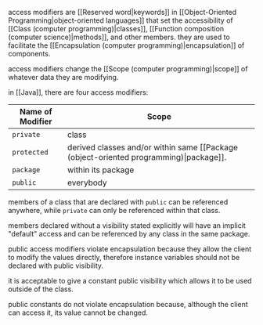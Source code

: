 access modifiers are [[Reserved word|keywords]] in [[Object-Oriented Programming|object-oriented languages]] that set the accessibility of [[Class (computer programming)|classes]], [[Function composition (computer science)|methods]], and other members. they are used to facilitate the [[Encapsulation (computer programming)|encapsulation]] of components.

access modifiers change the [[Scope (computer programming)|scope]] of whatever data they are modifying.

in [[Java]], there are four access modifiers:

| Name of Modifier | Scope |
| ---- | ---- |
| `private` | class |
| `protected` | derived classes and/or within same [[Package (object-oriented programming)\|package]]. |
| `package` | within its package |
| `public` | everybody |

members of a class that are declared with `public` can be referenced anywhere, while `private` can only be referenced within that class.

members declared without a visibility stated explicitly will have an implicit "default" access and can be referenced by any class in the same package.

public access modifiers violate encapsulation because they allow the client to modify the values directly, therefore instance variables should not be declared with public visibility. 

it is acceptable to give a constant public visibility which allows it to be used outside of the class.

public constants do not violate encapsulation because, although the client can access it, its value cannot be changed.